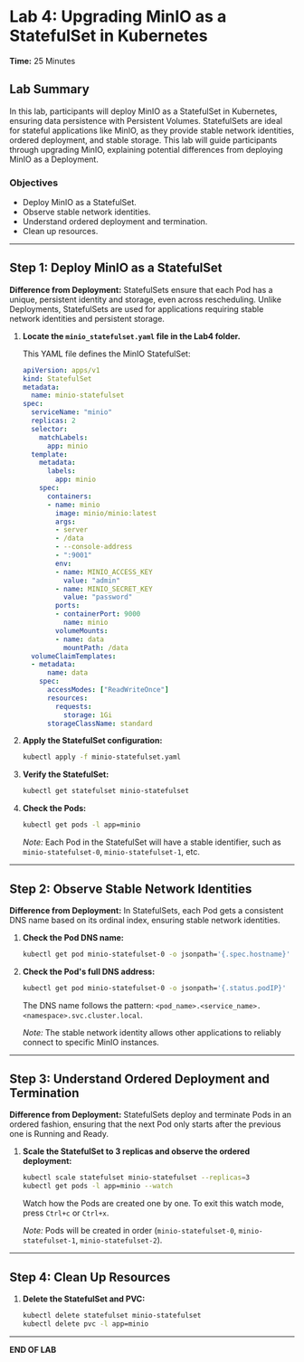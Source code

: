 # Lab 4: Upgrading MinIO as a StatefulSet in Kubernetes

**Time:** 25 Minutes

## Lab Summary
In this lab, participants will deploy MinIO as a StatefulSet in Kubernetes, ensuring data persistence with Persistent Volumes. StatefulSets are ideal for stateful applications like MinIO, as they provide stable network identities, ordered deployment, and stable storage. This lab will guide participants through upgrading MinIO, explaining potential differences from deploying MinIO as a Deployment.

### Objectives
- Deploy MinIO as a StatefulSet.
- Observe stable network identities.
- Understand ordered deployment and termination.
- Clean up resources.

---

## Step 1: Deploy MinIO as a StatefulSet

**Difference from Deployment:** StatefulSets ensure that each Pod has a unique, persistent identity and storage, even across rescheduling. Unlike Deployments, StatefulSets are used for applications requiring stable network identities and persistent storage.

1. **Locate the `minio_statefulset.yaml` file in the Lab4 folder.**

    This YAML file defines the MinIO StatefulSet:

    ```yaml
    apiVersion: apps/v1
    kind: StatefulSet
    metadata:
      name: minio-statefulset
    spec:
      serviceName: "minio"
      replicas: 2
      selector:
        matchLabels:
          app: minio
      template:
        metadata:
          labels:
            app: minio
        spec:
          containers:
          - name: minio
            image: minio/minio:latest
            args:
            - server
            - /data
            - --console-address
            - ":9001"
            env:
            - name: MINIO_ACCESS_KEY
              value: "admin"
            - name: MINIO_SECRET_KEY
              value: "password"
            ports:
            - containerPort: 9000
              name: minio
            volumeMounts:
            - name: data
              mountPath: /data
      volumeClaimTemplates:
      - metadata:
          name: data
        spec:
          accessModes: ["ReadWriteOnce"]
          resources:
            requests:
              storage: 1Gi
          storageClassName: standard
    ```

2. **Apply the StatefulSet configuration:**

    ```bash
    kubectl apply -f minio-statefulset.yaml
    ```

3. **Verify the StatefulSet:**

    ```bash
    kubectl get statefulset minio-statefulset
    ```

4. **Check the Pods:**

    ```bash
    kubectl get pods -l app=minio
    ```

    *Note:* Each Pod in the StatefulSet will have a stable identifier, such as `minio-statefulset-0`, `minio-statefulset-1`, etc.

---

## Step 2: Observe Stable Network Identities

**Difference from Deployment:** In StatefulSets, each Pod gets a consistent DNS name based on its ordinal index, ensuring stable network identities.

1. **Check the Pod DNS name:**

    ```bash
    kubectl get pod minio-statefulset-0 -o jsonpath='{.spec.hostname}'
    ```

2. **Check the Pod's full DNS address:**

    ```bash
    kubectl get pod minio-statefulset-0 -o jsonpath='{.status.podIP}'
    ```

    The DNS name follows the pattern: `<pod_name>.<service_name>.<namespace>.svc.cluster.local`.

    *Note:* The stable network identity allows other applications to reliably connect to specific MinIO instances.

---

## Step 3: Understand Ordered Deployment and Termination

**Difference from Deployment:** StatefulSets deploy and terminate Pods in an ordered fashion, ensuring that the next Pod only starts after the previous one is Running and Ready.

1. **Scale the StatefulSet to 3 replicas and observe the ordered deployment:**

    ```bash
    kubectl scale statefulset minio-statefulset --replicas=3
    kubectl get pods -l app=minio --watch
    ```

    Watch how the Pods are created one by one. To exit this watch mode, press `Ctrl+c` or `Ctrl+x`.

    *Note:* Pods will be created in order (`minio-statefulset-0`, `minio-statefulset-1`, `minio-statefulset-2`).

---

## Step 4: Clean Up Resources

1. **Delete the StatefulSet and PVC:**

    ```bash
    kubectl delete statefulset minio-statefulset
    kubectl delete pvc -l app=minio
    ```

---

**END OF LAB**
